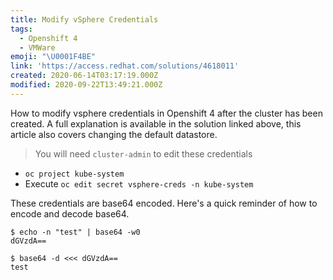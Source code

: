 ```yaml
---
title: Modify vSphere Credentials
tags:
  - Openshift 4
  - VMWare
emoji: "\U0001F4BE"
link: 'https://access.redhat.com/solutions/4618011'
created: 2020-06-14T03:17:19.000Z
modified: 2020-09-22T13:49:21.000Z
---
```


How to modify vsphere credentials in Openshift 4 after the cluster has been created. A full explanation is available in the solution linked above, this article also covers changing the default datastore.

> You will need `cluster-admin` to edit these credentials

* `oc project kube-system`
* Execute `oc edit secret vsphere-creds -n kube-system`

These credentials are base64 encoded. Here's a quick reminder of how to encode and decode base64.

```
$ echo -n "test" | base64 -w0
dGVzdA==

$ base64 -d <<< dGVzdA==
test
```
